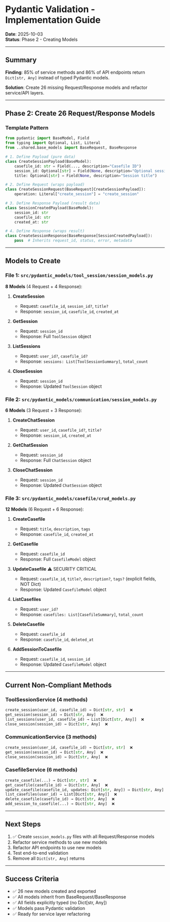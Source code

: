 # Pydantic Validation - Implementation Guide

**Date**: 2025-10-03  
**Status**: Phase 2 - Creating Models

---

## Summary

**Finding**: 85% of service methods and 86% of API endpoints return `Dict[str, Any]` instead of typed Pydantic models.

**Solution**: Create 26 missing Request/Response models and refactor service/API layers.

---

## Phase 2: Create 26 Request/Response Models

### Template Pattern

```python
from pydantic import BaseModel, Field
from typing import Optional, List, Literal
from ..shared.base_models import BaseRequest, BaseResponse

# 1. Define Payload (pure data)
class CreateSessionPayload(BaseModel):
    casefile_id: str = Field(..., description="Casefile ID")
    session_id: Optional[str] = Field(None, description="Optional session ID to resume")
    title: Optional[str] = Field(None, description="Session title")

# 2. Define Request (wraps payload)
class CreateSessionRequest(BaseRequest[CreateSessionPayload]):
    operation: Literal["create_session"] = "create_session"

# 3. Define Response Payload (result data)
class SessionCreatedPayload(BaseModel):
    session_id: str
    casefile_id: str
    created_at: str

# 4. Define Response (wraps result)
class CreateSessionResponse(BaseResponse[SessionCreatedPayload]):
    pass  # Inherits request_id, status, error, metadata
```

---

## Models to Create

### File 1: `src/pydantic_models/tool_session/session_models.py`

**8 Models** (4 Request + 4 Response):

1. **CreateSession**
   - Request: `casefile_id`, `session_id?`, `title?`
   - Response: `session_id`, `casefile_id`, `created_at`

2. **GetSession**
   - Request: `session_id`
   - Response: Full `ToolSession` object

3. **ListSessions**
   - Request: `user_id?`, `casefile_id?`
   - Response: `sessions: List[ToolSessionSummary]`, `total_count`

4. **CloseSession**
   - Request: `session_id`
   - Response: Updated `ToolSession` object

### File 2: `src/pydantic_models/communication/session_models.py`

**6 Models** (3 Request + 3 Response):

1. **CreateChatSession**
   - Request: `user_id`, `casefile_id?`, `title?`
   - Response: `session_id`, `created_at`

2. **GetChatSession**
   - Request: `session_id`
   - Response: Full `ChatSession` object

3. **CloseChatSession**
   - Request: `session_id`
   - Response: Updated `ChatSession` object

### File 3: `src/pydantic_models/casefile/crud_models.py`

**12 Models** (6 Request + 6 Response):

1. **CreateCasefile**
   - Request: `title`, `description`, `tags`
   - Response: `casefile_id`, `created_at`

2. **GetCasefile**
   - Request: `casefile_id`
   - Response: Full `CasefileModel` object

3. **UpdateCasefile** ⚠️ SECURITY CRITICAL
   - Request: `casefile_id`, `title?`, `description?`, `tags?` (explicit fields, NOT Dict)
   - Response: Updated `CasefileModel` object

4. **ListCasefiles**
   - Request: `user_id?`
   - Response: `casefiles: List[CasefileSummary]`, `total_count`

5. **DeleteCasefile**
   - Request: `casefile_id`
   - Response: `casefile_id`, `deleted_at`

6. **AddSessionToCasefile**
   - Request: `casefile_id`, `session_id`
   - Response: Updated `CasefileModel` object

---

## Current Non-Compliant Methods

### ToolSessionService (4 methods)
```python
create_session(user_id, casefile_id) → Dict[str, str]  ❌
get_session(session_id) → Dict[str, Any]  ❌
list_sessions(user_id, casefile_id) → List[Dict[str, Any]]  ❌
close_session(session_id) → Dict[str, Any]  ❌
```

### CommunicationService (3 methods)
```python
create_session(user_id, casefile_id) → Dict[str, str]  ❌
get_session(session_id) → Dict[str, Any]  ❌
close_session(session_id) → Dict[str, Any]  ❌
```

### CasefileService (6 methods)
```python
create_casefile(...) → Dict[str, str]  ❌
get_casefile(casefile_id) → Dict[str, Any]  ❌
update_casefile(casefile_id, updates: Dict[str, Any]) → Dict[str, Any]  ❌ SECURITY RISK
list_casefiles(user_id) → List[Dict[str, Any]]  ❌
delete_casefile(casefile_id) → Dict[str, Any]  ❌
add_session_to_casefile(...) → Dict[str, Any]  ❌
```

---

## Next Steps

1. ✅ Create `session_models.py` files with all Request/Response models
2. Refactor service methods to use new models
3. Refactor API endpoints to use new models
4. Test end-to-end validation
5. Remove all `Dict[str, Any]` returns

---

## Success Criteria

- ✅ 26 new models created and exported
- ✅ All models inherit from BaseRequest/BaseResponse
- ✅ All fields explicitly typed (no Dict[str, Any])
- ✅ Models pass Pydantic validation
- ✅ Ready for service layer refactoring
